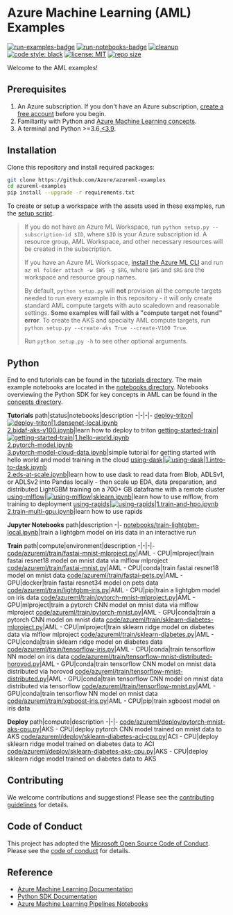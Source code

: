 # Azure Machine Learning (AML) Examples

[![run-examples-badge](https://github.com/Azure/azureml-examples/workflows/run-examples/badge.svg)](https://github.com/Azure/azureml-examples/actions?query=workflow%3Arun-examples)
[![run-notebooks-badge](https://github.com/Azure/azureml-examples/workflows/run-notebooks/badge.svg)](https://github.com/Azure/azureml-examples/actions?query=workflow%3Arun-notebooks)
[![cleanup](https://github.com/Azure/azureml-examples/workflows/cleanup/badge.svg)](https://github.com/Azure/azureml-examples/actions?query=workflow%3Acleanup)
[![code style: black](https://img.shields.io/badge/code%20style-black-000000.svg)](https://github.com/psf/black)
[![license: MIT](https://img.shields.io/badge/License-MIT-purple.svg)](LICENSE)
[![repo size](https://img.shields.io/github/repo-size/Azure/azureml-examples)](https://github.com/Azure/azureml-examples)

Welcome to the AML examples!

## Prerequisites

1. An Azure subscription. If you don't have an Azure subscription, [create a free account](https://aka.ms/AMLFree) before you begin.
2. Familiarity with Python and [Azure Machine Learning concepts](https://docs.microsoft.com/en-us/azure/machine-learning/concept-azure-machine-learning-architecture).
3. A terminal and Python >=3.6,[\<3.9](https://pypi.org/project/azureml-core).

## Installation

Clone this repository and install required packages:

```sh
git clone https://github.com/Azure/azureml-examples
cd azureml-examples
pip install --upgrade -r requirements.txt
```

To create or setup a workspace with the assets used in these examples, run the [setup script](setup.py).

> If you do not have an Azure ML Workspace, run `python setup.py --subscription-id $ID`, where `$ID` is your Azure subscription id. A resource group, AML Workspace, and other necessary resources will be created in the subscription. 
>
> If you have an Azure ML Workspace, [install the Azure ML CLI](https://docs.microsoft.com/azure/machine-learning/reference-azure-machine-learning-cli) and run `az ml folder attach -w $WS -g $RG`, where `$WS` and `$RG` are the workspace and resource group names.
>
> By default, `python setup.py` will **not** provision all the compute targets needed to run every example in this repository - it will only create standard AML compute targets with auto scaledown and reasonable settings. **Some examples will fail with a "compute target not found" error**. To create the AKS and specialty AML compute targets, run `python setup.py --create-aks True --create-V100 True`. 
>
> Run `python setup.py -h` to see other optional arguments.

## Python

End to end tutorials can be found in the [tutorials directory](tutorials). The main example notebooks are located in the [notebooks directory](notebooks). Notebooks overviewing the Python SDK for key concepts in AML can be found in the [concepts directory](concepts). 

**Tutorials**
path|status|notebooks|description
-|-|-|-
[deploy-triton](tutorials/deploy-triton)|[![deploy-triton](https://github.com/Azure/azureml-examples/workflows/run-tutorial-dt/badge.svg)](https://github.com/Azure/azureml-examples/actions?query=workflow%3Arun-tutorial-dt)|[1.densenet-local.ipynb](tutorials/deploy-triton/1.densenet-local.ipynb)<br>[2.bidaf-aks-v100.ipynb](tutorials/deploy-triton/2.bidaf-aks-v100.ipynb)|learn how to deploy to triton
[getting-started-train](tutorials/getting-started-train)|[![getting-started-train](https://github.com/Azure/azureml-examples/workflows/run-tutorial-gst/badge.svg)](https://github.com/Azure/azureml-examples/actions?query=workflow%3Arun-tutorial-gst)|[1.hello-world.ipynb](tutorials/getting-started-train/1.hello-world.ipynb)<br>[2.pytorch-model.ipynb](tutorials/getting-started-train/2.pytorch-model.ipynb)<br>[3.pytorch-model-cloud-data.ipynb](tutorials/getting-started-train/3.pytorch-model-cloud-data.ipynb)|simple tutorial for getting started with hello world and model training in the cloud
[using-dask](tutorials/using-dask)|[![using-dask](https://github.com/Azure/azureml-examples/workflows/run-tutorial-ud/badge.svg)](https://github.com/Azure/azureml-examples/actions?query=workflow%3Arun-tutorial-ud)|[1.intro-to-dask.ipynb](tutorials/using-dask/1.intro-to-dask.ipynb)<br>[2.eds-at-scale.ipynb](tutorials/using-dask/2.eds-at-scale.ipynb)|learn how to use dask to read data from Blob, ADLSv1, or ADLSv2 into Pandas locally - then scale up EDA, data preparation, and distributed LightGBM training on a 700+ GB dataframe with a remote cluster
[using-mlflow](tutorials/using-mlflow)|[![using-mlflow](https://github.com/Azure/azureml-examples/workflows/run-tutorial-um/badge.svg)](https://github.com/Azure/azureml-examples/actions?query=workflow%3Arun-tutorial-um)|[sklearn.ipynb](tutorials/using-mlflow/sklearn.ipynb)|learn how to use mlflow, from training to deployment
[using-rapids](tutorials/using-rapids)|[![using-rapids](https://github.com/Azure/azureml-examples/workflows/run-tutorial-ur/badge.svg)](https://github.com/Azure/azureml-examples/actions?query=workflow%3Arun-tutorial-ur)|[1.train-and-hpo.ipynb](tutorials/using-rapids/1.train-and-hpo.ipynb)<br>[2.train-multi-gpu.ipynb](tutorials/using-rapids/2.train-multi-gpu.ipynb)|learn how to use rapids

**Jupyter Notebooks**
path|description
-|-
[notebooks/train-lightgbm-local.ipynb](notebooks/train-lightgbm-local.ipynb)|train a lightgbm model on iris data in an interactive run

**Train**
path|compute|environment|description
-|-|-|-
[code/azureml/train/fastai-mnist-mlproject.py](code/azureml/train/fastai-mnist-mlproject.py)|AML - CPU|mlproject|train fastai resnet18 model on mnist data via mlflow mlproject
[code/azureml/train/fastai-mnist.py](code/azureml/train/fastai-mnist.py)|AML - CPU|conda|train fastai resnet18 model on mnist data
[code/azureml/train/fastai-pets.py](code/azureml/train/fastai-pets.py)|AML - GPU|docker|train fastai resnet34 model on pets data
[code/azureml/train/lightgbm-iris.py](code/azureml/train/lightgbm-iris.py)|AML - CPU|pip|train a lightgbm model on iris data
[code/azureml/train/pytorch-mnist-mlproject.py](code/azureml/train/pytorch-mnist-mlproject.py)|AML - GPU|mlproject|train a pytorch CNN model on mnist data via mlflow mlproject
[code/azureml/train/pytorch-mnist.py](code/azureml/train/pytorch-mnist.py)|AML - GPU|conda|train a pytorch CNN model on mnist data
[code/azureml/train/sklearn-diabetes-mlproject.py](code/azureml/train/sklearn-diabetes-mlproject.py)|AML - CPU|mlproject|train sklearn ridge model on diabetes data via mlflow mlproject
[code/azureml/train/sklearn-diabetes.py](code/azureml/train/sklearn-diabetes.py)|AML - CPU|conda|train sklearn ridge model on diabetes data
[code/azureml/train/tensorflow-iris.py](code/azureml/train/tensorflow-iris.py)|AML - CPU|conda|train tensorflow NN model on iris data
[code/azureml/train/tensorflow-mnist-distributed-horovod.py](code/azureml/train/tensorflow-mnist-distributed-horovod.py)|AML - GPU|conda|train tensorflow CNN model on mnist data distributed via horovod
[code/azureml/train/tensorflow-mnist-distributed.py](code/azureml/train/tensorflow-mnist-distributed.py)|AML - GPU|conda|train tensorflow CNN model on mnist data distributed via tensorflow
[code/azureml/train/tensorflow-mnist.py](code/azureml/train/tensorflow-mnist.py)|AML - GPU|conda|train tensorflow NN model on mnist data
[code/azureml/train/xgboost-iris.py](code/azureml/train/xgboost-iris.py)|AML - CPU|pip|train xgboost model on iris data

**Deploy**
path|compute|description
-|-|-
[code/azureml/deploy/pytorch-mnist-aks-cpu.py](code/azureml/deploy/pytorch-mnist-aks-cpu.py)|AKS - CPU|deploy pytorch CNN model trained on mnist data to AKS
[code/azureml/deploy/sklearn-diabetes-aci-cpu.py](code/azureml/deploy/sklearn-diabetes-aci-cpu.py)|ACI - CPU|deploy sklearn ridge model trained on diabetes data to ACI
[code/azureml/deploy/sklearn-diabetes-aks-cpu.py](code/azureml/deploy/sklearn-diabetes-aks-cpu.py)|AKS - CPU|deploy sklearn ridge model trained on diabetes data to AKS

## Contributing

We welcome contributions and suggestions! Please see the [contributing guidelines](CONTRIBUTING.md) for details.

## Code of Conduct 

This project has adopted the [Microsoft Open Source Code of Conduct](https://opensource.microsoft.com/codeofconduct/). Please see the [code of conduct](CODE_OF_CONDUCT.md) for details. 

## Reference

- [Azure Machine Learning Documentation](https://docs.microsoft.com/azure/machine-learning)
- [Python SDK Documentation](https://docs.microsoft.com/python/api/overview/azure/ml/?view=azure-ml-py)
- [Azure Machine Learning Pipelines Notebooks](https://github.com/Azure/MachineLearningNotebooks/tree/master/how-to-use-azureml/machine-learning-pipelines)